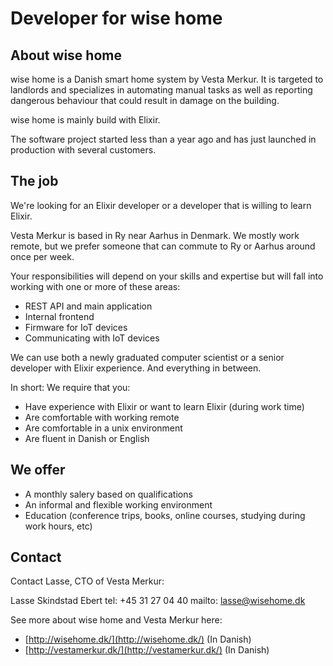 # Developer for wise home

## About wise home

wise home is a Danish smart home system by Vesta Merkur.
It is targeted to landlords and specializes in automating manual tasks as well as reporting dangerous behaviour that
could result in damage on the building.

wise home is mainly build with Elixir.

The software project started less than a year ago and has just launched in production with several customers.

## The job

We're looking for an Elixir developer or a developer that is willing to learn Elixir.

Vesta Merkur is based in Ry near Aarhus in Denmark. We mostly work remote, but we prefer someone that can commute to
Ry or Aarhus around once per week.

Your responsibilities will depend on your skills and expertise but will fall into working with one or more of these
areas:

* REST API and main application
* Internal frontend
* Firmware for IoT devices
* Communicating with IoT devices

We can use both a newly graduated computer scientist or a senior developer with Elixir experience. And everything in
between.

In short: We require that you:

* Have experience with Elixir or want to learn Elixir (during work time)
* Are comfortable with working remote
* Are comfortable in a unix environment
* Are fluent in Danish or English

## We offer

* A monthly salery based on qualifications
* An informal and flexible working environment
* Education (conference trips, books, online courses, studying during work hours, etc)

## Contact

Contact Lasse, CTO of Vesta Merkur:

Lasse Skindstad Ebert
tel: +45 31 27 04 40
mailto: lasse@wisehome.dk

See more about wise home and Vesta Merkur here:

* [http://wisehome.dk/](http://wisehome.dk/) (In Danish)
* [http://vestamerkur.dk/](http://vestamerkur.dk/) (In Danish)
